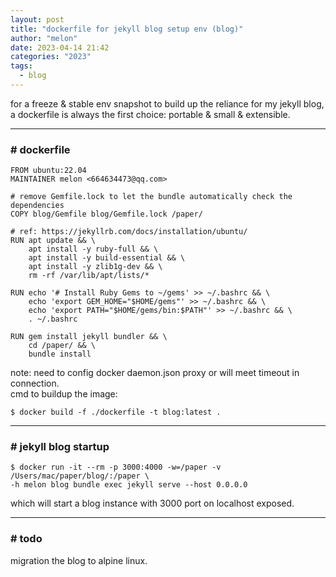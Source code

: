 ```yaml
---
layout: post
title: "dockerfile for jekyll blog setup env (blog)"
author: "melon"
date: 2023-04-14 21:42
categories: "2023"
tags:
  - blog
---
```


for a freeze & stable env snapshot to build up the reliance for my jekyll blog,
a dockerfile is always the first choice: portable & small & extensible.

<hr>

### # dockerfile
```text
FROM ubuntu:22.04
MAINTAINER melon <664634473@qq.com>

# remove Gemfile.lock to let the bundle automatically check the dependencies
COPY blog/Gemfile blog/Gemfile.lock /paper/

# ref: https://jekyllrb.com/docs/installation/ubuntu/
RUN apt update && \
	apt install -y ruby-full && \
	apt install -y build-essential && \
	apt install -y zlib1g-dev && \
	rm -rf /var/lib/apt/lists/*

RUN echo '# Install Ruby Gems to ~/gems' >> ~/.bashrc && \
    echo 'export GEM_HOME="$HOME/gems"' >> ~/.bashrc && \
    echo 'export PATH="$HOME/gems/bin:$PATH"' >> ~/.bashrc && \
    . ~/.bashrc

RUN gem install jekyll bundler && \
	cd /paper/ && \
	bundle install
```
note: need to config docker daemon.json proxy or will meet timeout in connection.  
cmd to buildup the image:
```text
$ docker build -f ./dockerfile -t blog:latest .
```

<hr>

### # jekyll blog startup
```text
$ docker run -it --rm -p 3000:4000 -w=/paper -v /Users/mac/paper/blog/:/paper \ 
-h melon blog bundle exec jekyll serve --host 0.0.0.0
```
which will start a blog instance with 3000 port on localhost exposed.

<hr>

### # todo
migration the blog to alpine linux.
